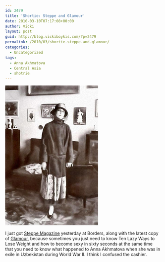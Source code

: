 ```yaml
---
id: 2479
title: 'Shortie: Steppe and Glamour'
date: 2010-03-10T07:17:08+00:00
author: Vicki
layout: post
guid: http://blog.vickiboykis.com/?p=2479
permalink: /2010/03/shortie-steppe-and-glamour/
categories:
  - Uncategorized
tags:
  - Anna Akhmatova
  - Central Asia
  - shotrie
---
```

[<img class="aligncenter size-full wp-image-2481" title="ahmatova_2" src="https://raw.githubusercontent.com/veekaybee/wlb/gh-pages/assets/images/2010/03/ahmatova_2.jpg" alt="" width="300" height="450" />](https://raw.githubusercontent.com/veekaybee/wlb/gh-pages/assets/images/2010/03/ahmatova_2.jpg)

I just got [Steppe Magazine](http://www.steppemagazine.com/steppe_issue_7.htm) yesterday at Borders, along with the latest copy of [Glamour](http://www.glamour.com/), because sometimes you just need to know Ten Lazy Ways to Lose Weight and how to become sexy in sixty seconds at the same time that you need to know what happened to Anna Akhmatova when she was in exile in Uzbekistan during World War II. I think I confused the cashier.